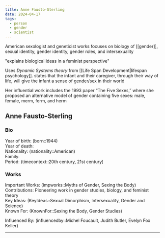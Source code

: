 ```yaml
---
title: Anne Fausto-Sterling
date: 2024-04-17
tags:
  - person
  - gender
  - scientist
---
```

American sexologist and geneticist
works focuses on biology of [[gender]], sexual identity, gender identity, gender roles, and intersexuality

"explains biological ideas in a feminist perspective"

Uses _Dynamic Systems theory_ from [[Life Span Development|lifespan psychology]]. 
states that the infant and their caregiver, through their way of life, will give the infant a sense of gender/sex in their world

Her influential work includes the 1993 paper “The Five Sexes,” where she proposed an alternative model of gender containing five sexes: male, female, merm, ferm, and herm

## Anne Fausto-Sterling

### Bio
Year of birth: (born::1944)  
Year of death:   
Nationality: (nationality::American)  
Family:  
Period: (timecontext::20th century, 21st century)  

### Works
Important Works: (impworks::Myths of Gender, Sexing the Body)  
Contributions: Pioneering work in gender studies, biology, and feminist theory  
Key Ideas: (KeyIdeas::Sexual Dimorphism, Intersexuality, Gender and Science)  
Known For: (KnownFor::Sexing the Body, Gender Studies)  

Influenced By: (influencedby::Michel Foucault, Judith Butler, Evelyn Fox Keller)

---